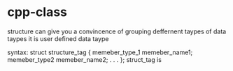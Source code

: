 # cpp-class
structure can give you a convincence of grouping deffernent taypes of data taypes
it is user defined data taype 

syntax:
struct structure_tag {
    memeber_type_1 memeber_name1;
    memeber_type2 memeber_name2;
    .
    .
    .
};  struct_tag is 
